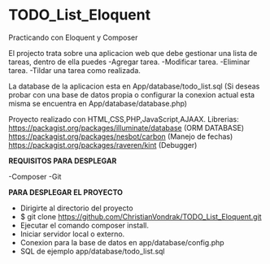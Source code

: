 # TODO_List_Eloquent
Practicando con Eloquent y Composer

El projecto trata sobre una aplicacion web que debe gestionar una lista de tareas, dentro de ella puedes
-Agregar tarea.
-Modificar tarea.
-Eliminar tarea.
-Tildar una tarea como realizada.

La database de la aplicacion esta en App/database/todo_list.sql (Si deseas probar con una base de datos propia o configurar
la conexion actual esta misma se encuentra en App/database/database.php)


Proyecto realizado con HTML,CSS,PHP,JavaScript,AJAAX.
Librerias: https://packagist.org/packages/illuminate/database (ORM DATABASE)
           https://packagist.org/packages/nesbot/carbon (Manejo de fechas)
           https://packagist.org/packages/raveren/kint (Debugger)
           
           
**REQUISITOS PARA DESPLEGAR**    

-Composer
-Git

**PARA DESPLEGAR EL PROYECTO**

- Dirigirte al directorio del proyecto
- $ git clone https://github.com/ChristianVondrak/TODO_List_Eloquent.git
- Ejecutar el comando composer install.
- Iniciar servidor local o externo.
- Conexion para la base de datos en app/database/config.php
- SQL de ejemplo app/database/todo_list.sql

